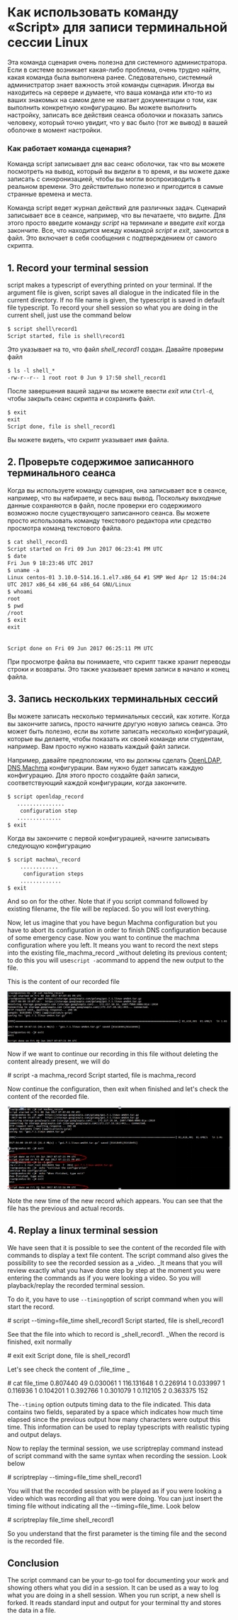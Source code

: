 # Как использовать команду «Script» для записи терминальной сессии Linux

Эта команда сценария очень полезна для системного администратора. Если в системе возникает какая-либо проблема, очень трудно найти, какая команда была выполнена ранее. Следовательно, системный администратор знает важность этой команды сценария. Иногда вы находитесь на сервере и думаете, что ваша команда или кто-то из ваших знакомых на самом деле не хватает документации о том, как выполнить конкретную конфигурацию. Вы можете выполнить настройку, записать все действия сеанса оболочки и показать запись человеку, который точно увидит, что у вас было (тот же вывод) в вашей оболочке в момент настройки.

### Как работает команда сценария?

Команда script записывает для вас сеанс оболочки, так что вы можете посмотреть на вывод, который вы видели в то время, и вы можете даже записать с синхронизацией, чтобы вы могли воспроизводить в реальном времени. Это действительно полезно и пригодится в самые странные времена и места.

Команда script ведет журнал действий для различных задач. Сценарий записывает все в сеансе, например, что вы печатаете, что видите. Для этого просто введите команду _script_ на терминале и введите _exit_ когда закончите. Все, что находится между командой _script_ и _exit_, заносится в файл. Это включает в себя сообщения с подтверждением от самого скрипта.

## 1\. Record your terminal session

script makes a typescript of everything printed on your terminal. If the argument file is given, script saves all dialogue in the indicated file in the current directory. If no file name is given, the typescript is saved in default file typescript. To record your shell session so what you are doing in the current shell, just use the command below

```console
$ script shell\record1
Script started, file is shell\record1
```

Это указывает на то, что файл _shell\_record1_ создан. Давайте проверим файл

```console
$ ls -l shell_*
-rw-r--r-- 1 root root 0 Jun 9 17:50 shell_record1
```

После завершения вашей задачи вы можете ввести _exit_ или `Ctrl-d`, чтобы закрыть сеанс скрипта и сохранить файл.

```console
$ exit
exit
Script done, file is shell_record1
```

Вы можете видеть, что скрипт указывает имя файла.

## 2\. Проверьте содержимое записанного терминального сеанса

Когда вы используете команду сценария, она записывает все в сеансе, например, что вы набираете, и весь ваш вывод. Поскольку выходные данные сохраняются в файл, после проверки его содержимого возможно после существующего записанного сеанса. Вы можете просто использовать команду текстового редактора или средство просмотра команд текстового файла.

```console
$ cat shell_record1 
Script started on Fri 09 Jun 2017 06:23:41 PM UTC
$ date
Fri Jun 9 18:23:46 UTC 2017
$ uname -a
Linux centos-01 3.10.0-514.16.1.el7.x86_64 #1 SMP Wed Apr 12 15:04:24 UTC 2017 x86_64 x86_64 x86_64 GNU/Linux
$ whoami
root
$ pwd
/root
$ exit
exit


Script done on Fri 09 Jun 2017 06:25:11 PM UTC
```

При просмотре файла вы понимаете, что скрипт также хранит переводы строки и возвраты. Это также указывает время записи в начало и конец файла.

## 3\. Запись нескольких терминальных сессий

Вы можете записать несколько терминальных сессий, как хотите. Когда вы закончите запись, просто начните другую новую запись сеанса. Это может быть полезно, если вы хотите записать несколько конфигураций, которые вы делаете, чтобы показать их своей команде или студентам, например. Вам просто нужно назвать каждый файл записи.

Например, давайте предположим, что вы должны сделать [OpenLDAP](https://linoxide.com/linux-how-to/install-openldap-2-different-hosts-configure-mirror-mode/), [DNS](https://linoxide.com/containers/setting-dns-server-docker/),[Machma](https://linoxide.com/tools/machma-enables-run-multiple-commands-parallel-linux/) конфигурации. Вам нужно будет записать каждую конфигурацию. Для этого просто создайте файл записи, соответствующий каждой конфигурации, когда закончите.

```console
$ script openldap_record
   ...............
    configuration step
   ..............
$ exit
```

Когда вы закончите с первой конфигурацией, начните записывать следующую конфигурацию

```console
$ script machma\_record
    ............
     configuration steps
    .............
$ exit
```

And so on for the other. Note that if you script command followed by existing filename, the file will be replaced. So you will lost everything.

Now, let us imagine that you have begun Machma configuration but you have to abort its configuration in order to finish DNS configuration because of some emergency case. Now you want to continue the machma configuration where you left. It means you want to record the next steps into the existing file_machma\_record _without deleting its previous content; to do this you will use`script -a`command to append the new output to the file.

This is the content of our recorded file

![](/images/script-record1.png)

Now if we want to continue our recording in this file without deleting the content already present, we will do

\# script -a machma\_record
Script started, file is machma\_record

Now continue the configuration, then exit when finished and let's check the content of the recorded file.

![](/images/script-append.png)

Note the new time of the new record which appears. You can see that the file has the previous and actual records.

## 4\. Replay a linux terminal session

We have seen that it is possible to see the content of the recorded file with commands to display a text file content. The script command also gives the possibility to see the recorded session as a _video. _It means that you will review exactly what you have done step by step at the moment you were entering the commands as if you were looking a video. So you will playback/replay the recorded terminal session.

To do it, you have to use `--timing`option of script command when you will start the record.

\# script --timing=file\_time shell\_record1
Script started, file is shell\_record1

See that the file into which to record is _shell\_record1. _When the record is finished, exit normally

\# exit
exit
Script done, file is shell\_record1

Let's see check the content of _file\_time _

\# cat file\_time 
0.807440 49
0.030061 1
116.131648 1
0.226914 1
0.033997 1
0.116936 1
0.104201 1
0.392766 1
0.301079 1
0.112105 2
0.363375 152

The`--timing` option outputs timing data to the file indicated. This data contains two fields, separated by a space which indicates how much time elapsed since the previous output how many characters were output this time. This information can be used to replay typescripts with realistic typing and output delays.

Now to replay the terminal session, we use scriptreplay command instead of script command with the same syntax when recording the session. Look below

\# scriptreplay --timing=file\_time shell\_record1

You will that the recorded session with be played as if you were looking a video which was recording all that you were doing. You can just insert the timing file without indicating all the --timing=file\_time. Look below

\# scriptreplay file\_time shell\_record1

So you understand that the first parameter is the timing file and the second is the recorded file.

## Conclusion

The script command can be your to-go tool for documenting your work and showing others what you did in a session. It can be used as a way to log what you are doing in a shell session. When you run script, a new shell is forked. It reads standard input and output for your terminal tty and stores the data in a file.